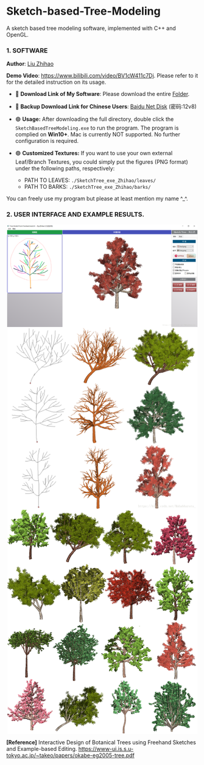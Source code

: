 # Sketch-based-Tree-Modeling
A sketch based tree modeling software, implemented with C++ and OpenGL.


### 1. SOFTWARE

**Author**: [Liu Zhihao](https://ryuzhihao123.github.io)

**Demo Video**: https://www.bilibili.com/video/BV1cW411c7Dj. Please refer to it for the detailed instruction on its usage.
- 🔴 **Download Link of My Software**: Please download the entire [Folder](https://github.com/RyuZhihao123/TreeDesigner/tree/master/SketchTree_exe_Zhihao).

- 🔵 **Backup Download Link for Chinese Users**: [Baidu Net Disk](https://pan.baidu.com/s/1bO5sWsExxpxfXMi0hTVCYA)  (密码:12v8)

- 🟢 **Usage:** After downloading the full directory, double click the ``SketchBasedTreeModeling.exe`` to run the program. The program is complied on **Win10+**. Mac is currently NOT supported. No further configuration is required.

- 🟣 **Customized Textures:** If you want to use your own external Leaf/Branch Textures, you could simply put the figures (PNG format) under the following paths, respectively:
  - PATH TO LEAVES: ``./SketchTree_exe_Zhihao/leaves/``
  - PATH TO BARKS: ``./SketchTree_exe_Zhihao/barks/``


You can freely use my program but please at least mention my name ^_^.


### 2. USER INTERFACE AND EXAMPLE RESULTS.

<div align=center>
<img src="https://github.com/RyuZhihao123/Sketch-based-Tree-Modeling/blob/master/picA.png" width = "500" alt="ack" align=center />
</div>
<div align=center>
<img src="https://github.com/RyuZhihao123/Sketch-based-Tree-Modeling/blob/master/picB.png" width = "500" alt="ack" align=center />
</div>
<div align=center>
<img src="https://github.com/RyuZhihao123/Sketch-based-Tree-Modeling/blob/master/picC.png" width = "500" alt="ack" align=center />
</div>


**[Reference]** Interactive Design of Botanical Trees using Freehand Sketches and Example-based Editing.
https://www-ui.is.s.u-tokyo.ac.jp/~takeo/papers/okabe-eg2005-tree.pdf
